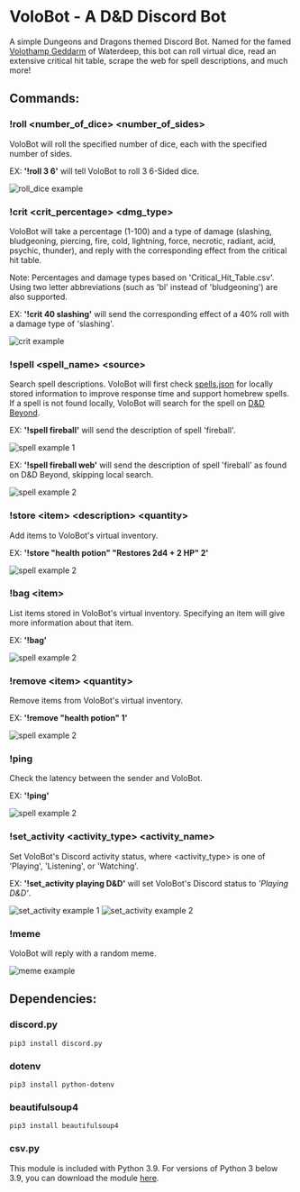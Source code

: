 # VoloBot - A D&D Discord Bot

A simple Dungeons and Dragons themed Discord Bot. Named for the famed [Volothamp Geddarm](https://forgottenrealms.fandom.com/wiki/Volothamp_Geddarm) of Waterdeep, this bot can roll virtual dice, read an extensive critical hit table, scrape the web for spell descriptions, and much more!

## Commands:

### !roll \<number_of_dice\> \<number_of_sides\>

VoloBot will roll the specified number of dice, each with the specified number of sides.

EX: **'!roll 3 6'** will tell VoloBot to roll 3 6-Sided dice.

![roll_dice example](https://raw.githubusercontent.com/cbates8/Volo-Bot/main/Command%20Examples/roll_dice_example.png)

### !crit \<crit_percentage\> \<dmg_type\>

VoloBot will take a percentage (1-100) and a type of damage (slashing, bludgeoning, piercing, fire, cold, lightning, force, necrotic, radiant, acid, psychic, thunder), and reply with the corresponding effect from the critical hit table.

Note: Percentages and damage types based on 'Critical_Hit_Table.csv'. Using two letter abbreviations (such as 'bl' instead of 'bludgeoning') are also supported.

EX: **'!crit 40 slashing'** will send the corresponding effect of a 40% roll with a damage type of 'slashing'.

![crit example](https://raw.githubusercontent.com/cbates8/Volo-Bot/main/Command%20Examples/crit_example.png)

### !spell \<spell_name\> \<source\>

Search spell descriptions. VoloBot will first check [spells.json](https://github.com/cbates8/Volo-Bot/blob/main/spells.json) for locally stored information to improve response time and support homebrew spells. If a spell is not found locally, VoloBot will search for the spell on [D&D Beyond](https://www.dndbeyond.com/).

EX: **'!spell fireball'** will send the description of spell 'fireball'.

![spell example 1](https://raw.githubusercontent.com/cbates8/Volo-Bot/main/Command%20Examples/spell_example_1.png)

EX: **'!spell fireball web'** will send the description of spell 'fireball' as found on D&D Beyond, skipping local search.

![spell example 2](https://raw.githubusercontent.com/cbates8/Volo-Bot/main/Command%20Examples/spell_example_2.png)

### !store \<item\> \<description\> \<quantity\>

Add items to VoloBot's virtual inventory.

EX: **'!store "health potion" "Restores 2d4 + 2 HP" 2'**

![spell example 2](https://raw.githubusercontent.com/cbates8/Volo-Bot/main/Command%20Examples/store_example.png)

### !bag \<item\>

List items stored in VoloBot's virtual inventory. Specifying an item will give more information about that item.

EX: **'!bag'**

![spell example 2](https://raw.githubusercontent.com/cbates8/Volo-Bot/main/Command%20Examples/bag_example.png)

### !remove \<item\> \<quantity\>

Remove items from VoloBot's virtual inventory.

EX: **'!remove "health potion" 1'**

![spell example 2](https://raw.githubusercontent.com/cbates8/Volo-Bot/main/Command%20Examples/remove_example.png)

### !ping

Check the latency between the sender and VoloBot.

EX: **'!ping'**

![spell example 2](https://raw.githubusercontent.com/cbates8/Volo-Bot/main/Command%20Examples/ping_example.png)

### !set_activity \<activity_type\> \<activity_name\>

Set VoloBot's Discord activity status, where \<activity_type\> is one of 'Playing', 'Listening', or 'Watching'.

EX: **'!set_activity playing D&D'** will set VoloBot's Discord status to _'Playing D&D'_.

![set_activity example 1](https://raw.githubusercontent.com/cbates8/Volo-Bot/main/Command%20Examples/set_activity_example_1.png)
![set_activity example 2](https://raw.githubusercontent.com/cbates8/Volo-Bot/main/Command%20Examples/set_activity_example_2.png)

### !meme

VoloBot will reply with a random meme.

![meme example](https://raw.githubusercontent.com/cbates8/Volo-Bot/main/Command%20Examples/meme_example.png)

## Dependencies:

### discord.py

`pip3 install discord.py`

### dotenv

`pip3 install python-dotenv`

### beautifulsoup4

`pip3 install beautifulsoup4`

### csv.py

This module is included with Python 3.9. For versions of Python 3 below 3.9, you can download the module [here](https://github.com/python/cpython/blob/3.8/Lib/csv.py).
